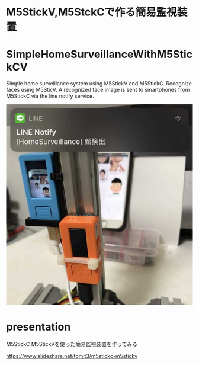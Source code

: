 # M5StickV,M5StckCで作る簡易監視装置
# SimpleHomeSurveillanceWithM5StickCV

Simple home surveillance system using M5StickV and M5StickC. Recognize faces using M5SticV.
A recognized face image is sent to smartphones from M5StickC via the line notify service.

![](img/img_system.jpg)


# presentation

M5StickC M5StickVを使った簡易監視装置を作ってみる

https://www.slideshare.net/tomit3/m5stickc-m5stickv
